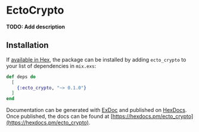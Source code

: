 # EctoCrypto

**TODO: Add description**

## Installation

If [available in Hex](https://hex.pm/docs/publish), the package can be installed
by adding `ecto_crypto` to your list of dependencies in `mix.exs`:

```elixir
def deps do
  [
    {:ecto_crypto, "~> 0.1.0"}
  ]
end
```

Documentation can be generated with [ExDoc](https://github.com/elixir-lang/ex_doc)
and published on [HexDocs](https://hexdocs.pm). Once published, the docs can
be found at [https://hexdocs.pm/ecto_crypto](https://hexdocs.pm/ecto_crypto).

